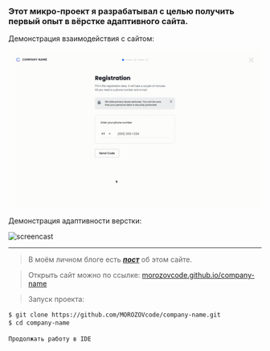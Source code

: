 ### Этот микро-проект я разрабатывал с целью получить первый опыт в вёрстке адаптивного сайта.

Демонстрация взаимодействия с сайтом:

![screencast](https://github.com/MOROZOVcode/company-name/blob/main/forReadme/CN1.gif)

Демонстрация адаптивности верстки:

![screencast](https://github.com/MOROZOVcode/company-name/blob/main/forReadme/CN2.gif)

---

> В моём личном блоге есть [_**пост**_](https://t.me/morozov_code/49) об этом сайте.

> Открыть сайт можно по ссылке: [morozovcode.github.io/company-name](https://morozovcode.github.io/company-name/)

> Запуск проекта:

```
$ git clone https://github.com/MOROZOVcode/company-name.git
$ cd company-name

Продолжать работу в IDE
```

